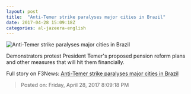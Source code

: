 ```yaml
---
layout: post
title:  "Anti-Temer strike paralyses major cities in Brazil"
date: 2017-04-28 15:09:18Z
categories: al-jazeera-english
---
```


![Anti-Temer strike paralyses major cities in Brazil](http://www.aljazeera.com/mritems/Images/2017/4/28/f129c23a928b4b3eb9320ceb259995ce_18.jpg)

Demonstrators protest President Temer's proposed pension reform plans and other measures that will hit them financially.


Full story on F3News: [Anti-Temer strike paralyses major cities in Brazil](http://www.f3nws.com/n/ZSckeF)

> Posted on: Friday, April 28, 2017 8:09:18 PM

